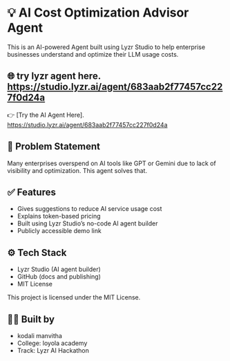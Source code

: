 # 💡 AI Cost Optimization Advisor Agent

This is an AI-powered Agent built using Lyzr Studio to help enterprise businesses understand and optimize their LLM usage costs.

## 🌐 try lyzr agent here. https://studio.lyzr.ai/agent/683aab2f77457cc227f0d24a

👉 [Try the AI Agent Here]. https://studio.lyzr.ai/agent/683aab2f77457cc227f0d24a

## 🧠 Problem Statement

Many enterprises overspend on AI tools like GPT or Gemini due to lack of visibility and optimization. This agent solves that.

## ✅ Features

- Gives suggestions to reduce AI service usage cost
- Explains token-based pricing
- Built using Lyzr Studio’s no-code AI agent builder
- Publicly accessible demo link

## ⚙️ Tech Stack

- Lyzr Studio (AI agent builder)
- GitHub (docs and publishing)
- MIT License



This project is licensed under the MIT License.

## 🙋‍♀️ Built by

- kodali manvitha 
- College:  loyola academy 
- Track: Lyzr AI Hackathon
